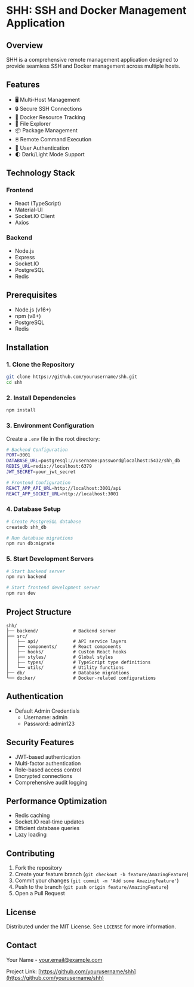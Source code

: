 # SHH: SSH and Docker Management Application

## Overview

SHH is a comprehensive remote management application designed to provide seamless SSH and Docker management across multiple hosts.

## Features

- 🖥️ Multi-Host Management
- 🔒 Secure SSH Connections
- 🐳 Docker Resource Tracking
- 📂 File Explorer
- 📦 Package Management
- 🖲️ Remote Command Execution
- 👤 User Authentication
- 🌓 Dark/Light Mode Support

## Technology Stack

### Frontend

- React (TypeScript)
- Material-UI
- Socket.IO Client
- Axios

### Backend

- Node.js
- Express
- Socket.IO
- PostgreSQL
- Redis

## Prerequisites

- Node.js (v16+)
- npm (v8+)
- PostgreSQL
- Redis

## Installation

### 1. Clone the Repository

```bash
git clone https://github.com/yourusername/shh.git
cd shh
```

### 2. Install Dependencies

```bash
npm install
```

### 3. Environment Configuration

Create a `.env` file in the root directory:

```bash
# Backend Configuration
PORT=3001
DATABASE_URL=postgresql://username:password@localhost:5432/shh_db
REDIS_URL=redis://localhost:6379
JWT_SECRET=your_jwt_secret

# Frontend Configuration
REACT_APP_API_URL=http://localhost:3001/api
REACT_APP_SOCKET_URL=http://localhost:3001
```

### 4. Database Setup

```bash
# Create PostgreSQL database
createdb shh_db

# Run database migrations
npm run db:migrate
```

### 5. Start Development Servers

```bash
# Start backend server
npm run backend

# Start frontend development server
npm run dev
```

## Project Structure

```
shh/
├── backend/             # Backend server
├── src/
│   ├── api/             # API service layers
│   ├── components/      # React components
│   ├── hooks/           # Custom React hooks
│   ├── styles/          # Global styles
│   ├── types/           # TypeScript type definitions
│   └── utils/           # Utility functions
├── db/                  # Database migrations
└── docker/              # Docker-related configurations
```

## Authentication

- Default Admin Credentials
  - Username: admin
  - Password: admin123

## Security Features

- JWT-based authentication
- Multi-factor authentication
- Role-based access control
- Encrypted connections
- Comprehensive audit logging

## Performance Optimization

- Redis caching
- Socket.IO real-time updates
- Efficient database queries
- Lazy loading

## Contributing

1. Fork the repository
2. Create your feature branch (`git checkout -b feature/AmazingFeature`)
3. Commit your changes (`git commit -m 'Add some AmazingFeature'`)
4. Push to the branch (`git push origin feature/AmazingFeature`)
5. Open a Pull Request

## License

Distributed under the MIT License. See `LICENSE` for more information.

## Contact

Your Name - your.email@example.com

Project Link: [https://github.com/yourusername/shh](https://github.com/yourusername/shh)

